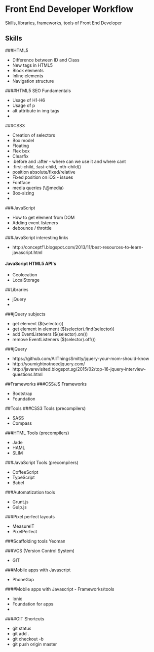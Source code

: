 # Front End Developer Workflow
Skills, libraries, frameworks, tools of Front End Developer

## Skills
###HTML5
<ul>
<li>Difference between ID and Class</li>
<li>New tags in HTML5</li>
<li>Block elements</li>
<li>Inline elements</li>
<li>Navigation structure</li>
</ul>

####HTML5 SEO Fundamentals
<ul>
<li>Usage of H1-H6</li>
<li>Usage of p</li>
<li>alt attribute in img tags</li>
<li></li>
</ul>

###CSS3
<ul>
<li>Creation of selectors</li>
<li>Box model</li>
<li>Floating</li>
<li>Flex box</li>
<li>Clearfix</li>
<li>:before and :after - where can we use it and where cant</li>
<li>:first-child, :last-child, :nth-child()</li>
<li>position absolute/fixed/relative</li>
<li>Fixed position on iOS - issues</li>
<li>Fontface</li>
<li>media queries (\@media)</li>
<li>Box-sizing</li>
<li></li>
</ul>

###JavaScript
<ul>
<li>How to get element from DOM</li>
<li>Adding event listeners</li>
<li>debounce / throttle</li>
</ul>

###JavaScript interesting links
<ul>
<li>http://conceptf1.blogspot.com/2013/11/best-resources-to-learn-javascript.html</li>
</ul>

#### JavaScript HTML5 API's
<ul>
<li>Geolocation</li>
<li>LocalStorage</li>
</ul>


##Libraries
<ul>
<li>jQuery</li>
<li></li>
</ul>

###jQuery subjects
<ul>
<li>get element ($(selector))</li>
<li>get element in element ($(selector).find(selector))</li>
<li>add EventListeners ($(selector).on())</li>
<li>remove EventListeners ($(selector).off())</li>
</ul>

###jQuery 
<ul>
<li>https://github.com/AllThingsSmitty/jquery-your-mom-should-know</li>
<li>http://youmightnotneedjquery.com/</li>
<li>http://javarevisited.blogspot.sg/2015/02/top-16-jquery-interview-questions.html</li>
</ul>

##Frameworks
###CSS/JS Frameworks
<ul>
<li>Bootstrap</li>
<li>Foundation</li>
</ul>


##Tools
###CSS3 Tools (precompilers)
<ul>
<li>SASS</li>
<li>Compass</li>
</ul>

###HTML Tools (precompilers)
<ul>
<li>Jade</li>
<li>HAML</li>
<li>SLIM</li>
</ul>

###JavaScript Tools (precompilers)
<ul>
<li>CoffeeScript</li>
<li>TypeScript</li>
<li>Babel</li>
</ul>

###Automatization tools
<ul>
<li>Grunt.js</li>
<li>Gulp.js</li>
</ul>

###Pixel perfect layouts
<ul>
<li>MeasureIT</li>
<li>PixelPerfect</li>
</ul>

###Scaffolding tools
Yeoman

###VCS (Version Control System)
<ul>
<li>GIT</li>
</ul>

###Mobile apps with Javascript
<ul>
<li>PhoneGap</li>
</ul>

####Mobile apps with Javascript - Frameworks/tools
<ul>
<li>Ionic</li>
<li>Foundation for apps</li>
<li></li>
</ul>



####GIT Shortcuts
<ul>
<li>git status</li>
<li>git add .</li>
<li>git checkout -b</li>
<li>git push origin master</li>
</ul>
